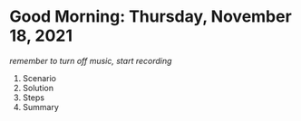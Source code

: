 # Good Morning: Thursday, November 18, 2021

*remember to turn off music, start recording*

1. Scenario
2. Solution
3. Steps
4. Summary

